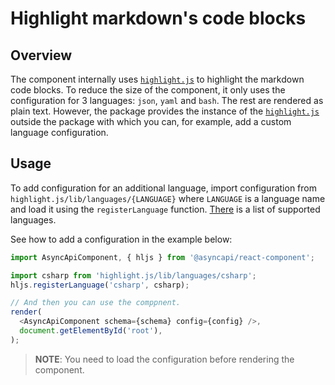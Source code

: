 # Highlight markdown's code blocks

## Overview

The component internally uses [`highlight.js`](https://highlightjs.org/) to highlight the markdown code blocks. To reduce the size of the component, it only uses the configuration for 3 languages: `json`, `yaml` and `bash`. The rest are rendered as plain text. However, the package provides the instance of the [`highlight.js`](https://highlightjs.org/) outside the package with which you can, for example, add a custom language configuration.

## Usage

To add configuration for an additional language, import configuration from `highlight.js/lib/languages/{LANGUAGE}` where `LANGUAGE` is a language name and load it using the `registerLanguage` function. [There](https://github.com/highlightjs/highlight.js/blob/main/SUPPORTED_LANGUAGES.md) is a list of supported languages.

See how to add a configuration in the example below:

```js
import AsyncApiComponent, { hljs } from '@asyncapi/react-component';

import csharp from 'highlight.js/lib/languages/csharp';
hljs.registerLanguage('csharp', csharp);

// And then you can use the comppnent.
render(
  <AsyncApiComponent schema={schema} config={config} />,
  document.getElementById('root'),
);
```

> **NOTE**: You need to load the configuration before rendering the component.
